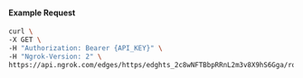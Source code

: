 <!-- Code generated for API Clients. DO NOT EDIT. -->

#### Example Request

```bash
curl \
-X GET \
-H "Authorization: Bearer {API_KEY}" \
-H "Ngrok-Version: 2" \
https://api.ngrok.com/edges/https/edghts_2c8wNFTBbpRRnL2m3v8X9hS6Gga/routes/edghtsrt_2c8wNGi6IWwMES8E4VsM1IFuq27/saml
```
